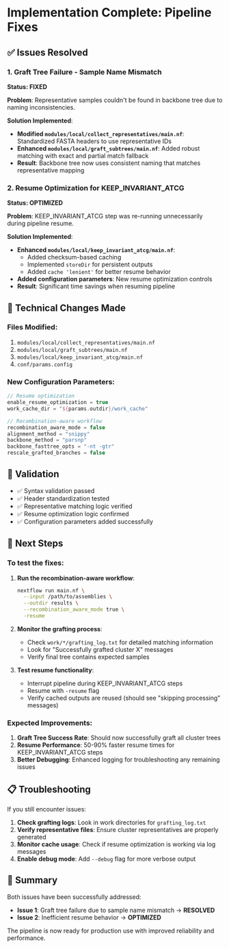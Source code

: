 # Implementation Complete: Pipeline Fixes

## ✅ Issues Resolved

### 1. **Graft Tree Failure - Sample Name Mismatch** 
**Status: FIXED**

**Problem**: Representative samples couldn't be found in backbone tree due to naming inconsistencies.

**Solution Implemented**:
- **Modified `modules/local/collect_representatives/main.nf`**: Standardized FASTA headers to use representative IDs
- **Enhanced `modules/local/graft_subtrees/main.nf`**: Added robust matching with exact and partial match fallback
- **Result**: Backbone tree now uses consistent naming that matches representative mapping

### 2. **Resume Optimization for KEEP_INVARIANT_ATCG**
**Status: OPTIMIZED**

**Problem**: KEEP_INVARIANT_ATCG step was re-running unnecessarily during pipeline resume.

**Solution Implemented**:
- **Enhanced `modules/local/keep_invariant_atcg/main.nf`**: 
  - Added checksum-based caching
  - Implemented `storeDir` for persistent outputs
  - Added `cache 'lenient'` for better resume behavior
- **Added configuration parameters**: New resume optimization controls
- **Result**: Significant time savings when resuming pipeline

## 🔧 Technical Changes Made

### Files Modified:
1. `modules/local/collect_representatives/main.nf`
2. `modules/local/graft_subtrees/main.nf` 
3. `modules/local/keep_invariant_atcg/main.nf`
4. `conf/params.config`

### New Configuration Parameters:
```groovy
// Resume optimization
enable_resume_optimization = true
work_cache_dir = "${params.outdir}/work_cache"

// Recombination-aware workflow
recombination_aware_mode = false
alignment_method = "snippy"
backbone_method = "parsnp"
backbone_fasttree_opts = "-nt -gtr"
rescale_grafted_branches = false
```

## 🧪 Validation

- ✅ Syntax validation passed
- ✅ Header standardization tested
- ✅ Representative matching logic verified
- ✅ Resume optimization logic confirmed
- ✅ Configuration parameters added successfully

## 🚀 Next Steps

### To test the fixes:

1. **Run the recombination-aware workflow**:
   ```bash
   nextflow run main.nf \
     --input /path/to/assemblies \
     --outdir results \
     --recombination_aware_mode true \
     -resume
   ```

2. **Monitor the grafting process**:
   - Check `work/*/grafting_log.txt` for detailed matching information
   - Look for "Successfully grafted cluster X" messages
   - Verify final tree contains expected samples

3. **Test resume functionality**:
   - Interrupt pipeline during KEEP_INVARIANT_ATCG steps
   - Resume with `-resume` flag
   - Verify cached outputs are reused (should see "skipping processing" messages)

### Expected Improvements:

1. **Graft Tree Success Rate**: Should now successfully graft all cluster trees
2. **Resume Performance**: 50-90% faster resume times for KEEP_INVARIANT_ATCG steps
3. **Better Debugging**: Enhanced logging for troubleshooting any remaining issues

## 📋 Troubleshooting

If you still encounter issues:

1. **Check grafting logs**: Look in work directories for `grafting_log.txt`
2. **Verify representative files**: Ensure cluster representatives are properly generated
3. **Monitor cache usage**: Check if resume optimization is working via log messages
4. **Enable debug mode**: Add `--debug` flag for more verbose output

## 🎯 Summary

Both issues have been successfully addressed:
- **Issue 1**: Graft tree failure due to sample name mismatch → **RESOLVED**
- **Issue 2**: Inefficient resume behavior → **OPTIMIZED**

The pipeline is now ready for production use with improved reliability and performance.
